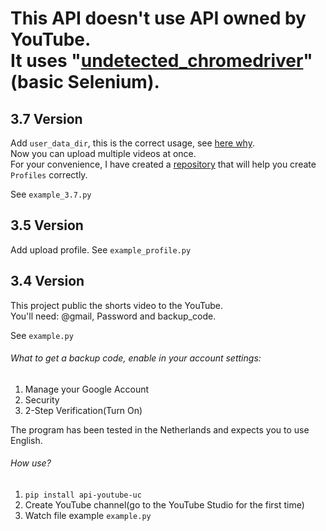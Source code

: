 # This API doesn't use API owned by YouTube.<br/>It uses "[undetected_chromedriver](https://github.com/ultrafunkamsterdam/undetected-chromedriver)"(basic Selenium).

## **3.7** Version

Add `user_data_dir`, this is the correct usage, see [here why](https://github.com/ultrafunkamsterdam/undetected-chromedriver/issues/820#issuecomment-1264383059).<br/> 
Now you can upload multiple videos at once.<br/>
For your convenience, I have created a [repository](https://github.com/ArtDanger/Prepare_Profile) that will help you create `Profiles` correctly.<br/>

See `example_3.7.py`

## **3.5** Version

Add upload profile. 
See `example_profile.py`

## **3.4** Version

This project public the shorts video to the YouTube.<br/>
You'll need: @gmail, Password and backup_code.<br/>

See `example.py`

###### What to get a backup code, enable in your account settings:

1. Manage your Google Account
2. Security
3. 2-Step Verification(Turn On)

The program has been tested in the Netherlands and expects you to use English.

###### How use?

1. `pip install api-youtube-uc`
2. Create YouTube channel(go to the YouTube Studio for the first time)
3. Watch file example `example.py`
